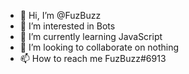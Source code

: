 - 👋 Hi, I’m @FuzBuzz
- 👀 I’m interested in Bots 
- 🌱 I’m currently learning JavaScript
- 💞️ I’m looking to collaborate on nothing
- 📫 How to reach me FuzBuzz#6913

<!---
FuzBuzz/FuzBuzz is a ✨ special ✨ repository because its `README.md` (this file) appears on your GitHub profile.
You can click the Preview link to take a look at your changes.
--->
